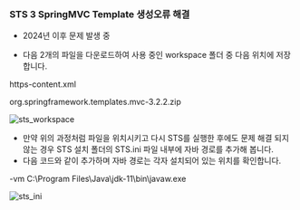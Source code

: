 ### STS 3 SpringMVC Template 생성오류 해결
- 2024년 이후 문제 발생 중

- 다음 2개의 파일을 다운로드하여 사용 중인 workspace 폴더 중 다음 위치에 저장합니다.
  
https-content.xml

org.springframework.templates.mvc-3.2.2.zip 


![sts_workspace](https://github.com/user-attachments/assets/b6cb0cad-d71f-4e23-9dd3-3b00fbe62be3)



- 만약 위의 과정처럼 파일을 위치시키고 다시 STS를 실행한 후에도 문제 해결 되지 않는 경우 STS 설치 폴더의 STS.ini 파일 내부에 자바 경로를 추가해 봅니다.
- 다음 코드와 같이 추가하며 자바 경로는 각자 설치되어 있는 위치를 확인합니다.

-vm
C:\Program Files\Java\jdk-11\bin\javaw.exe

![sts_ini](https://github.com/user-attachments/assets/c9f4bdc4-2e23-4dfd-b72f-d0c2a5e79203)


